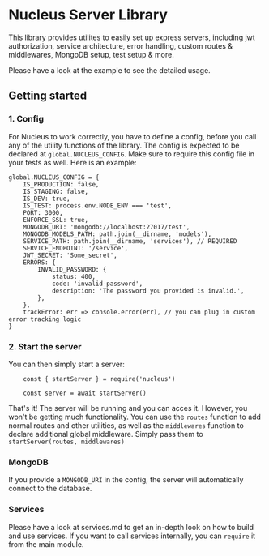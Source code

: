 # Nucleus Server Library

This library provides utilites to easily set up express servers, including jwt authorization, service architecture, error handling, custom routes & middlewares, MongoDB setup, test setup & more.

Please have a look at the example to see the detailed usage.

## Getting started

### 1. Config

For Nucleus to work correctly, you have to define a config, before you call any of the utility functions of the library. The config is expected to be declared at `global.NUCLEUS_CONFIG`. Make sure to require this config file in your tests as well. Here is an example:

```
global.NUCLEUS_CONFIG = {
    IS_PRODUCTION: false,
    IS_STAGING: false,
    IS_DEV: true,
    IS_TEST: process.env.NODE_ENV === 'test',
    PORT: 3000,
    ENFORCE_SSL: true,
    MONGODB_URI: 'mongodb://localhost:27017/test',
    MONGODB_MODELS_PATH: path.join(__dirname, 'models'),
    SERVICE_PATH: path.join(__dirname, 'services'), // REQUIRED
    SERVICE_ENDPOINT: '/service',
    JWT_SECRET: 'Some_secret',
    ERRORS: {
        INVALID_PASSWORD: {
            status: 400,
            code: 'invalid-password',
            description: 'The password you provided is invalid.',
        },
    },
    trackError: err => console.error(err), // you can plug in custom error tracking logic
}

```

### 2. Start the server

You can then simply start a server:

```
    const { startServer } = require('nucleus')

    const server = await startServer()
```

That's it! The server will be running and you can acces it. However, you won't be getting much functionality. You can use the `routes` function to add normal routes and other utilities, as well as the `middlewares` function to declare additional global middleware. Simply pass them to `startServer(routes, middlewares)`

### MongoDB

If you provide a `MONGODB_URI` in the config, the server will automatically connect to the database.

### Services

Please have a look at services.md to get an in-depth look on how to build and use services. If you want to call services internally, you can `require` it from the main module.
